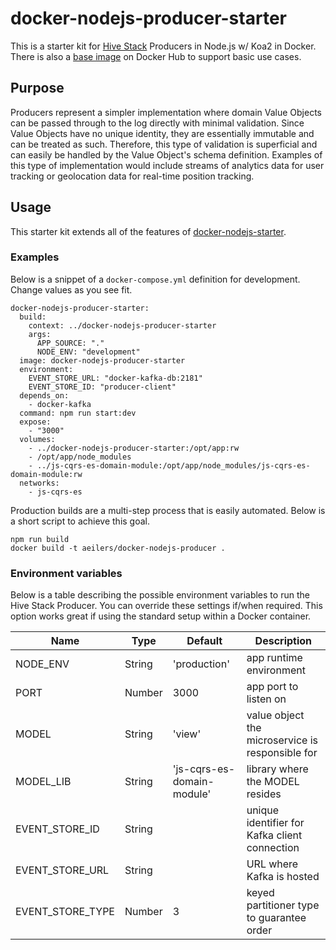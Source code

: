 # docker-nodejs-producer-starter
This is a starter kit for [Hive Stack](https://gist.github.com/aeilers/30aa0047187e5a5d573a478abc581903) Producers in Node.js w/ Koa2 in Docker. There is also a [base image](https://hub.docker.com/r/aeilers/docker-nodejs-producer/) on Docker Hub to support basic use cases.

## Purpose
Producers represent a simpler implementation where domain Value Objects can be passed through to the log directly with minimal validation. Since Value Objects have no unique identity, they are essentially immutable and can be treated as such. Therefore, this type of validation is superficial and can easily be handled by the Value Object's schema definition. Examples of this type of implementation would include streams of analytics data for user tracking or geolocation data for real-time position tracking.

## Usage
This starter kit extends all of the features of [docker-nodejs-starter](https://github.com/aeilers/docker-nodejs-starter).

### Examples
Below is a snippet of a `docker-compose.yml` definition for development. Change values as you see fit.
```
docker-nodejs-producer-starter:
  build:
    context: ../docker-nodejs-producer-starter
    args:
      APP_SOURCE: "."
      NODE_ENV: "development"
  image: docker-nodejs-producer-starter
  environment:
    EVENT_STORE_URL: "docker-kafka-db:2181"
    EVENT_STORE_ID: "producer-client"
  depends_on:
    - docker-kafka
  command: npm run start:dev
  expose:
    - "3000"
  volumes:
    - ../docker-nodejs-producer-starter:/opt/app:rw
    - /opt/app/node_modules
    - ../js-cqrs-es-domain-module:/opt/app/node_modules/js-cqrs-es-domain-module:rw
  networks:
    - js-cqrs-es
```

Production builds are a multi-step process that is easily automated. Below is a short script to achieve this goal.
```
npm run build
docker build -t aeilers/docker-nodejs-producer .
```

### Environment variables
Below is a table describing the possible environment variables to run the Hive Stack Producer. You can override these settings if/when required. This option works great if using the standard setup within a Docker container.

Name              | Type    | Default                     | Description
----------------- | ------- | --------------------------- | -------------------------------------------------------
NODE_ENV          | String  | 'production'                | app runtime environment
PORT              | Number  | 3000                        | app port to listen on
MODEL             | String  | 'view'                      | value object the microservice is responsible for
MODEL_LIB         | String  | 'js-cqrs-es-domain-module'  | library where the MODEL resides
EVENT_STORE_ID    | String  |                             | unique identifier for Kafka client connection
EVENT_STORE_URL   | String  |                             | URL where Kafka is hosted
EVENT_STORE_TYPE  | Number  | 3                           | keyed partitioner type to guarantee order
